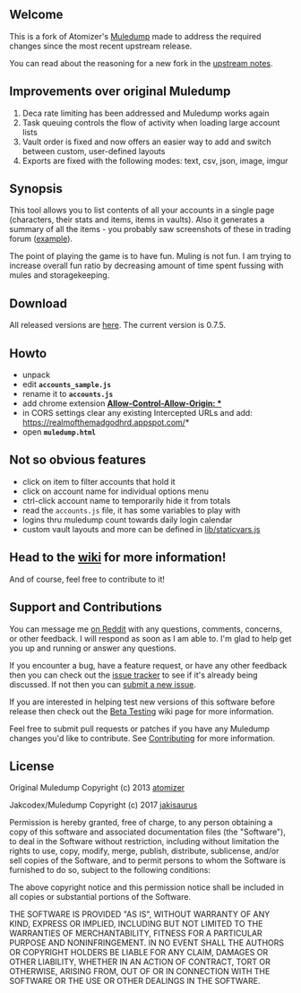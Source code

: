 ## Welcome

This is a fork of Atomizer's [Muledump](https://github.com/atomizer) made to address the required changes since the most recent upstream release.

You can read about the reasoning for a new fork in the [upstream notes](UPSTREAM.md).

## Improvements over original Muledump

1. Deca rate limiting has been addressed and Muledump works again
2. Task queuing controls the flow of activity when loading large account lists
3. Vault order is fixed and now offers an easier way to add and switch between custom, user-defined layouts
3. Exports are fixed with the following modes: text, csv, json, image, imgur

## Synopsis

This tool allows you to list contents of all your accounts in a single page (characters, their stats and items, items in vaults). Also it generates a summary of all the items - you probably saw screenshots of these in trading forum ([example](http://i755.photobucket.com/albums/xx195/Ind3sisiv3/Ilovemuledump.png)).

The point of playing the game is to have fun. Muling is not fun. I am trying to increase overall fun ratio by decreasing amount of time spent fussing with mules and storagekeeping.

## Download

All released versions are [here](https://github.com/jakcodex/muledump/releases). The current version is 0.7.5.

## Howto

- unpack
- edit **`accounts_sample.js`**
- rename it to **`accounts.js`**
- add chrome extension **[Allow-Control-Allow-Origin: *](https://chrome.google.com/webstore/detail/allow-control-allow-origi/nlfbmbojpeacfghkpbjhddihlkkiljbi)**
- in CORS settings clear any existing Intercepted URLs and add: https://realmofthemadgodhrd.appspot.com/*
- open **`muledump.html`**

## Not so obvious features

- click on item to filter accounts that hold it
- click on account name for individual options menu
- ctrl-click account name to temporarily hide it from totals
- read the `accounts.js` file, it has some variables to play with
- logins thru muledump count towards daily login calendar
- custom vault layouts and more can be defined in [lib/staticvars.js](lib/staticvars.js)

## Head to the [wiki](https://github.com/jakcodex/muledump/wiki) for more information!

And of course, feel free to contribute to it!

## Support and Contributions

You can message me [on Reddit](messagesupport) with any questions, comments, concerns, or other feedback. I will respond as soon as I am able to. I'm glad to help get you up and running or answer any questions.

If you encounter a bug, have a feature request, or have any other feedback then you can check out the [issue tracker](https://github.com/jakcodex/muledump/issues) to see if it's already being discussed. If not then you can [submit a new issue](https://github.com/jakcodex/muledump/issues/new).

If you are interested in helping test new versions of this software before release then check out the [Beta Testing](https://github.com/jakcodex/muledump/wiki/Beta-Testing) wiki page for more information.

Feel free to submit pull requests or patches if you have any Muledump changes you'd like to contribute. See [Contributing](https://github.com/jakcodex/muledump/wiki/Contributing) for more information.

## License

Original Muledump Copyright (c) 2013 [atomizer](https://github.com/atomizer)

Jakcodex/Muledump Copyright (c) 2017 [jakisaurus](https://github.com/jakcodex)

Permission is hereby granted, free of charge, to any person obtaining a copy of this software and associated documentation files (the "Software"), to deal in the Software without restriction, including without limitation the rights to use, copy, modify, merge, publish, distribute, sublicense, and/or sell copies of the Software, and to permit persons to whom the Software is furnished to do so, subject to the following conditions:

The above copyright notice and this permission notice shall be included in all copies or substantial portions of the Software.

THE SOFTWARE IS PROVIDED "AS IS", WITHOUT WARRANTY OF ANY KIND, EXPRESS OR IMPLIED, INCLUDING BUT NOT LIMITED TO THE WARRANTIES OF MERCHANTABILITY, FITNESS FOR A PARTICULAR PURPOSE AND NONINFRINGEMENT. IN NO EVENT SHALL THE AUTHORS OR COPYRIGHT HOLDERS BE LIABLE FOR ANY CLAIM, DAMAGES OR OTHER LIABILITY, WHETHER IN AN ACTION OF CONTRACT, TORT OR OTHERWISE, ARISING FROM, OUT OF OR IN CONNECTION WITH THE SOFTWARE OR THE USE OR OTHER DEALINGS IN THE SOFTWARE.

[messagesupport]: https://www.reddit.com/message/compose?to=jakisaurus&subject=Muledump%20support&message= "Message Jakisaurus on Reddit"
